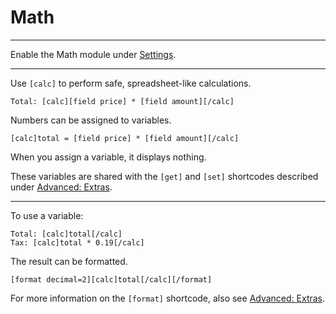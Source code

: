 
# Math

---

Enable the Math module under [Settings](options-general.php?page=ccs_reference&tab=settings).

---

Use `[calc]` to perform safe, spreadsheet-like calculations.

~~~
Total: [calc][field price] * [field amount][/calc]
~~~

Numbers can be assigned to variables.

~~~
[calc]total = [field price] * [field amount][/calc]
~~~

When you assign a variable, it displays nothing.

These variables are shared with the `[get]` and `[set]` shortcodes described under [Advanced: Extras](options-general.php?page=ccs_reference&tab=extras#variables).

---

To use a variable:

~~~
Total: [calc]total[/calc]
Tax: [calc]total * 0.19[/calc]
~~~

The result can be formatted.

~~~
[format decimal=2][calc]total[/calc][/format]
~~~

For more information on the `[format]` shortcode, also see [Advanced: Extras](options-general.php?page=ccs_reference&tab=extras#format).
